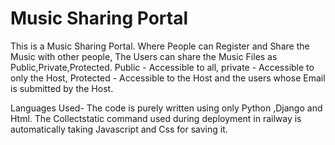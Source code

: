 ﻿# Music Sharing Portal
This is a Music Sharing Portal.
Where People can Register and Share the Music with other people,
The Users can share the Music Files as Public,Private,Protected.
Public - Accessible to all,
private - Accessible to only the Host,
Protected - Accessible to the Host and the users whose Email is submitted by the Host.

Languages Used- 
The code is  purely written using only Python ,Django and Html.
The Collectstatic command used during deployment in railway is automatically taking Javascript and Css for saving it. 
